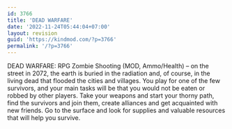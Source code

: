 ```yaml
---
id: 3766
title: 'DEAD WARFARE'
date: '2022-11-24T05:44:04+07:00'
layout: revision
guid: 'https://kindmod.com/?p=3766'
permalink: '/?p=3766'
---
```


DEAD WARFARE: RPG Zombie Shooting (MOD, Ammo/Health) – on the street in 2072, the earth is buried in the radiation and, of course, in the living dead that flooded the cities and villages. You play for one of the few survivors, and your main tasks will be that you would not be eaten or robbed by other players. Take your weapons and start your thorny path, find the survivors and join them, create alliances and get acquainted with new friends. Go to the surface and look for supplies and valuable resources that will help you survive.